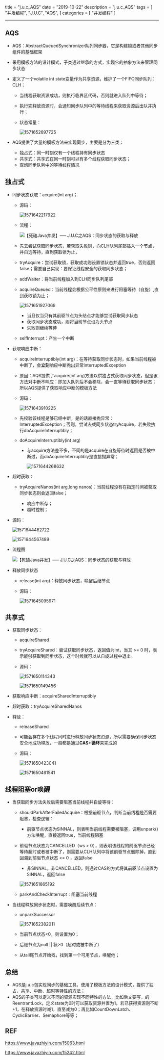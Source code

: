 title = "j.u.c_AQS"
date = "2019-10-22"
description = "j.u.c_AQS"
tags = [
    "并发编程",
    "J.U.C",
    "AQS",
]
categories = [
    "并发编程"
]

------



## AQS

- AQS：AbstractQueuedSynchronizer队列同步器，它是构建锁或者其他同步组件的基础框架

- 采用模板方法的设计模式，子类通过继承的方式，实现它的抽象方法来管理同步状态

- 定义了一个volatile int state变量作为共享资源，维护了一个FIFO同步队列：CLH；

  - 当线程获取资源成功，则执行临界区代码，否则就进入队列中等待；

  - 执行完释放资源时，会通知同步队列中的等待线程来获取资源后出队并执行；

  - 状态常量：

    ![1571652697725](C:\Users\lenovo\AppData\Roaming\Typora\typora-user-images\1571652697725.png)

- AQS提供了大量的模板方法来实现同步，主要是分为三类：
  
  - 独占式：同一时刻仅有一个线程持有同步状态
  - 共享式：共享式在同一时刻可以有多个线程获取同步状态；
  - 查询同步队列中的等待线程情况



## 独占式

- 同步状态获取：acquire(int arg)；

  - 源码：

    ![1571642217922](C:\Users\lenovo\AppData\Roaming\Typora\typora-user-images\1571642217922.png)

  - 流程：

    ![【死磕Java并发】—– J.U.C之AQS：同步状态的获取与释放](https://www.javazhiyin.com/wp-content/uploads/2018/08/java9-1534474804.jpg)

  - 先去尝试获取同步状态，若获取失败则，向CLH队列尾部插入一个节点，并自选等待，直到获取锁为止，

  - tryAcquire：尝试获取锁，获取成功则设置锁状态并返回true，否则返回false；需要自己实现：要保证线程安全的获取同步状态；

  - addWaiter：将当前线程加入到CLH同步队列尾部

  - acquireQueued：当前线程会根据公平性原则来进行阻塞等待（自旋）,直到获取锁为止；

    ![1571651927069](C:\Users\lenovo\AppData\Roaming\Typora\typora-user-images\1571651927069.png)

    - 当且仅当只有其前驱节点为头结点才能够尝试获取同步状态
    - 获取同步状态成功，则将当前节点设为头节点
    - 失败则继续等待

  - selfInterrupt：产生一个中断

- 获取响应中断：

  - acquireInterruptibly(int arg)：在等待获取同步状态时，如果当前线程被中断了，会**立刻**响应中断抛出异常InterruptedException

  - 原因：AQS提供了acquire(int arg)方法以供独占式获取同步状态，但是该方法对中断不响应：即加入队列后不会移除，会一直等待获取同步状态；所以AQS提供了获取响应中断的模板方法

  - 源码：

    ![1571643910225](C:\Users\lenovo\AppData\Roaming\Typora\typora-user-images\1571643910225.png)

  - 先校验该线程是够已经中断，是的话直接抛异常：InterruptedException；否则，尝试去或同步状态tryAcquire，若失败执行doAcquireInterruptibly；

  - doAcquireInterruptibly(int arg)

    - 与acquire方法差不多，不同的是acquire在自旋等待时返回是否被中断过，而doAcquireInterruptibly是直接抛异常；

      ![1571644268632](C:\Users\lenovo\AppData\Roaming\Typora\typora-user-images\1571644268632.png)

    

- 超时获取：

  - tryAcquireNanos(int arg,long nanos)：当前线程没有在指定时间被获取同步状态则会返回false；

    - 响应中断存；
    - 超时控制；
  
- 源码：
  
  ![1571644482722](C:\Users\lenovo\AppData\Roaming\Typora\typora-user-images\1571644482722.png)
  
    ![1571644567489](C:\Users\lenovo\AppData\Roaming\Typora\typora-user-images\1571644567489.png)
  
- 流程图
  
  ![【死磕Java并发】—– J.U.C之AQS：同步状态的获取与释放](https://www.javazhiyin.com/wp-content/uploads/2018/08/java6-1534474804.jpg)
  
- 释放同步状态
  
  - release(int arg)：释放同步状态，唤醒后继节点
  
  - 源码：
  
      ![1571645095971](C:\Users\lenovo\AppData\Roaming\Typora\typora-user-images\1571645095971.png)



## 共享式

- 获取同步状态：

  - acquireShared

  - tryAcquireShared：尝试获取同步状态，返回值为int，当其 >= 0 时，表示能够获取到同步状态，这个时候就可以从自旋过程中退出。

  - 源码：

    ![1571650114343](C:\Users\lenovo\AppData\Roaming\Typora\typora-user-images\1571650114343.png)

    ![1571650149456](C:\Users\lenovo\AppData\Roaming\Typora\typora-user-images\1571650149456.png)

- 获取响应中断：acquireSharedInterruptibly

- 超时获取：tryAcquireSharedNanos

- 释放：

  - releaseShared

  - 可能会存在多个线程同时进行释放同步状态资源，所以需要确保同步状态安全地成功释放，一般都是通过**CAS+循环**来完成的

  - 源码：

    ![1571650423041](C:\Users\lenovo\AppData\Roaming\Typora\typora-user-images\1571650423041.png)

    ![1571650461541](C:\Users\lenovo\AppData\Roaming\Typora\typora-user-images\1571650461541.png)



## 线程阻塞or唤醒

- 当获取同步方法失败后需要阻塞当前线程并自旋等待：

  - shouldParkAfterFailedAcquire：根据前驱节点，判断当前线程是否需要阻塞，检查逻辑：
  
    - 前驱节点状态为SINNAL，则表明当前线程需要被阻塞，调用unpark()方法唤醒，直接返回true，当前线程阻塞
  - 前驱节点状态为CANCELLED（ws > 0），则表明该线程的前驱节点已经等待超时或者被中断了，则需要从CLH队列中将该前驱节点删除掉，直到回溯到前驱节点状态 <= 0 ，返回false
    - 非SINNAL，非CANCELLED，则通过CAS的方式将其前驱节点设置为SINNAL，返回false
  
    ![1571651865192](C:\Users\lenovo\AppData\Roaming\Typora\typora-user-images\1571651865192.png)
    
  - parkAndCheckInterrupt：阻塞当前线程
  
- 当线程释放同步状态时，需要唤醒后续节点：

  - unparkSuccessor

    ![1571652382011](C:\Users\lenovo\AppData\Roaming\Typora\typora-user-images\1571652382011.png)

  - 当前节点状态<0，则设置为0；

  - 后继节点为null || 状>0（超时或被中断了）

  - 从tail尾节点开始找，找到第一个可用节点，唤醒他；



## 总结

- AQS是j.u.c包实现同步的基础工具，使用了模板方法的设计模式，提供了独占、共享、中断、超时等特性的方法；
- AQS的子类可以定义不同的资源实现不同特性的方法，比如后文要写，的ReentrantLock，定义state为0时可以获取资源并置为1。若已获得资源则不断+1，在释放资源时减1，直至减为0；再比如CountDownLatch、CyclicBarrier、Semaphore等等；

## REF

https://www.javazhiyin.com/15063.html

https://www.javazhiyin.com/15242.html